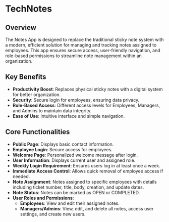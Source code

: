 # TechNotes

## Overview

The Notes App is designed to replace the traditional sticky note system with a modern, efficient solution for managing and tracking notes assigned to employees. This app ensures secure access, user-friendly navigation, and role-based permissions to streamline note management within an organization.

## Key Benefits

- **Productivity Boost**: Replaces physical sticky notes with a digital system for better organization.
- **Security**: Secure login for employees, ensuring data privacy.
- **Role-Based Access**: Different access levels for Employees, Managers, and Admins to maintain data integrity.
- **Ease of Use**: Intuitive interface and simple navigation.

## Core Functionalities

- **Public Page**: Displays basic contact information.
- **Employee Login**: Secure access for employees.
- **Welcome Page**: Personalized welcome message after login.
- **User Information**: Displays current user and assigned role.
- **Weekly Login Requirement**: Ensures users log in at least once a week.
- **Immediate Access Control**: Allows quick removal of employee access if needed.
- **Note Assignment**: Notes assigned to specific employees with details including ticket number, title, body, creation, and update dates.
- **Note Status**: Notes can be marked as OPEN or COMPLETED.
- **User Roles and Permissions**:
  - **Employees**: View and edit their assigned notes.
  - **Managers/Admins**: View, edit, and delete all notes, access user settings, and create new users.